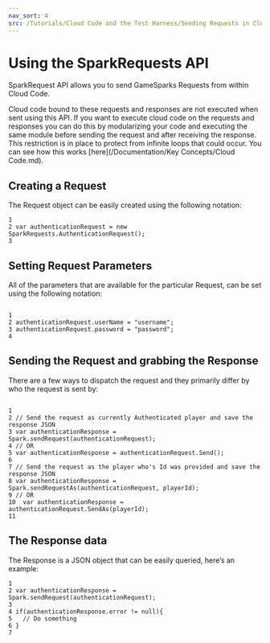```yaml
---
nav_sort: 4
src: /Tutorials/Cloud Code and the Test Harness/Sending Requests in Cloud Code.md
---
```


# Using the SparkRequests API

SparkRequest API allows you to send GameSparks Requests from within Cloud Code.

Cloud code bound to these requests and responses are not executed when sent using this API. If you want to execute cloud code on the requests and responses you can do this by modularizing your code and executing the same module before sending the request and after receiving the response. This restriction is in place to protect from infinite loops that could occur. You can see how this works [here](/Documentation/Key Concepts/Cloud Code.md).

## Creating a Request

The Request object can be easily created using the following notation:

```
1
2 var authenticationRequest = new SparkRequests.AuthenticationRequest();
3

```

## Setting Request Parameters

All of the parameters that are available for the particular Request, can be set using the following notation:

```

1
2 authenticationRequest.userName = "username";
3 authenticationRequest.password = "password";
4

```

## Sending the Request and grabbing the Response

There are a few ways to dispatch the request and they primarily differ by who the request is sent by:


```

1
2 // Send the request as currently Authenticated player and save the response JSON
3 var authenticationResponse = Spark.sendRequest(authenticationRequest);
4 // OR
5 var authenticationResponse = authenticationRequest.Send();
6
7 // Send the request as the player who's Id was provided and save the response JSON
8 var authenticationResponse = Spark.sendRequestAs(authenticationRequest, playerId);
9 // OR
10  var authenticationResponse = authenticationRequest.SendAs(playerId);
11

```


## The Response data

The Response is a JSON object that can be easily queried, here’s an example:

```
1
2 var authenticationResponse = Spark.sendRequest(authenticationRequest);
3
4 if(authenticationResponse.error != null){
5   // Do something
6 }
7

```
